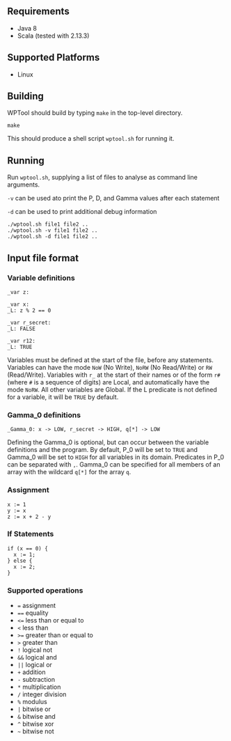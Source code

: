 ## Requirements
* Java 8
* Scala (tested with 2.13.3)

## Supported Platforms
* Linux


## Building

WPTool should build by typing `make` in the top-level directory.

```
make
```

This should produce a shell script `wptool.sh` for running it.

## Running

Run `wptool.sh`, supplying a list of files to analyse as command line
arguments.

`-v` can be used ato print the P, D, and Gamma values after each statement

`-d` can be used to print additional debug information 

```
./wptool.sh file1 file2 ..
./wptool.sh -v file1 file2 ..
./wptool.sh -d file1 file2 ..
```

## Input file format

### Variable definitions
```
_var z:

_var x:
_L: z % 2 == 0

_var r_secret:
_L: FALSE

_var r12:
_L: TRUE
```
Variables must be defined at the start of the file, before any statements. Variables can have the mode `NoW` (No Write), `NoRW` (No Read/Write) or `RW` (Read/Write). Variables with `r_`  at the start of their names or of the form `r#` (where `#` is a sequence of digits) are Local, and automatically have the mode `NoRW`. All other variables are Global. If the L predicate is not defined for a variable, it will be `TRUE` by default. 

### Gamma_0 definitions
```
_Gamma_0: x -> LOW, r_secret -> HIGH, q[*] -> LOW
```
Defining the Gamma_0 is optional, but can occur between the variable definitions and the program. By default, P_0 will be set to `TRUE` and Gamma_0 will be set to `HIGH` for all variables in its domain. Predicates in P_0 can be separated with `,`. Gamma_0 can be specified for all members of an array with the wildcard `q[*]` for the array `q`.

### Assignment
```
x := 1
y := x
z := x + 2 - y
```

### If Statements
```
if (x == 0) {
  x := 1;
} else {
  x := 2;
}
```

### Supported operations
* `=` assignment
* `==` equality
* `<=` less than or equal to
* `<` less than
* `>=` greater than or equal to
* `>` greater than
* `!` logical not
* `&&` logical and
* `||` logical or
* `+` addition
* `-` subtraction
* `*` multiplication
* `/` integer division
* `%` modulus
* `|` bitwise or
* `&` bitwise and
* `^` bitwise xor
* `~` bitwise not

